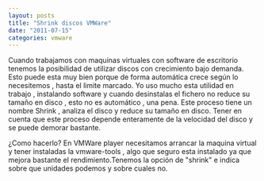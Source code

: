 ```yaml
---
layout: posts
title: "Shrink discos VMWare"
date: "2011-07-15"
categories: vmware
---
```


Cuando trabajamos con maquinas virtuales con software de escritorio tenemos la posibilidad de utilizar discos con crecimiento bajo demanda. Esto puede esta muy bien porque de forma automática crece según lo necesitemos , hasta el limite marcado. Yo uso mucho esta utilidad en trabajo , instalando software y cuando desinstalas el fichero no reduce su tamaño en disco , esto no es automático , una pena. Este proceso tiene un nombre Shrink , analiza el disco y reduce su tamaño en disco. Tener en cuenta que este proceso depende enteramente de la velocidad del disco y se puede demorar bastante.

¿Como hacerlo? En VMWare player necesitamos arrancar la maquina virtual y tener instaladas la vmware-tools , algo que seguro esta instalado ya que mejora bastante el rendimiento.Tenemos la opción de "shrink" e indica sobre que unidades podemos y sobre cuales no.
